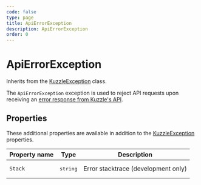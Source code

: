 ```yaml
---
code: false
type: page
title: ApiErrorException
description: ApiErrorException
order: 0
---
```


# ApiErrorException

Inherits from the [KuzzleException](/sdk/csharp/1/exceptions/kuzzle-exception) class.

The `ApiErrorException` exception is used to reject API requests upon receiving an [error response from Kuzzle's API](/core/1/api/essentials/errors/).

## Properties

These additional properties are available in addition to the [KuzzleException](/sdk/csharp/1/exceptions/kuzzle-exception) properties.

| Property name        | Type     | Description          |
| -------------------- | -------- | --------------------------------------- |
| `Stack`             | <pre>string</pre> | Error stacktrace (development only)      |
